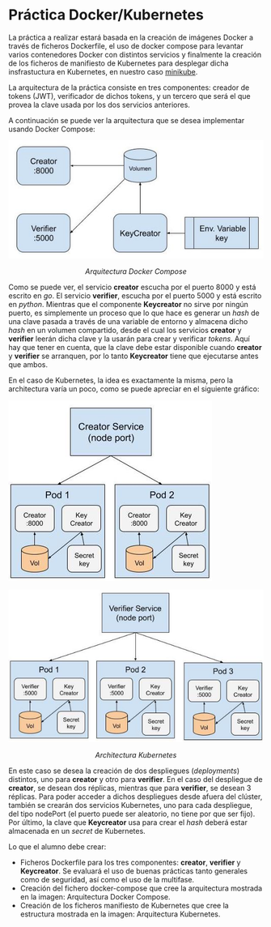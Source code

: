 # Práctica Docker/Kubernetes

La práctica a realizar estará basada en la creación de imágenes Docker a través de ficheros Dockerfile, el uso de docker compose para levantar varios contenedores Docker con distintos servicios y finalmente la creación de los ficheros de manifiesto de Kubernetes para desplegar dicha insfrastuctura en Kubernetes, en nuestro caso [minikube](https://minikube.sigs.k8s.io/docs/start/).

La arquitectura de la práctica consiste en tres componentes: creador de tokens (JWT), verificador de dichos tokens, y un tercero que será el que provea la clave usada por los dos servicios anteriores.

A continuación se puede ver la arquitectura que se desea implementar usando Docker Compose:

![Arquitectura Docker Compose](images/docker-compose-arch.jpg)
*<center>Arquitectura Docker Compose</center>*

Como se puede ver, el servicio **creator** escucha por el puerto 8000 y está escrito en *go*. El servicio **verifier**, escucha por el puerto 5000 y está escrito en *python*. Mientras que el componente **Keycreator** no sirve por ningún puerto, es simplemente un proceso que lo que hace es generar un *hash* de una clave pasada a través de una variable de entorno y almacena dicho *hash* en un volumen compartido, desde el cual los servicios **creator** y **verifier** leerán dicha clave y la usarán para crear y verificar *tokens*. Aquí hay que tener en cuenta, que la clave debe estar disponible cuando **creator** y **verifier** se arranquen, por lo tanto **Keycreator** tiene que ejecutarse antes que ambos.

En el caso de Kubernetes, la idea es exactamente la misma, pero la architectura varía un poco, como se puede apreciar en el siguiente gráfico:

![Arquitectura Docker Compose](images/k8s-creator-arch.jpg)

![Arquitectura Docker Compose](images/k8s-verifier-arch.jpg)
*<center>Architectura Kubernetes</center>*

En este caso se desea la creación de dos despliegues (*deployments*) distintos, uno para **creator** y otro para **verifier**. En el caso del despliegue de **creator**, se desean dos réplicas, mientras que para **verifier**, se desean 3 réplicas.
Para poder acceder a dichos despliegues desde afuera del clúster, también se crearán dos servicios Kubernetes, uno para cada despliegue, del tipo nodePort (el puerto puede ser aleatorio, no tiene por que ser fijo). Por último, la clave que **Keycreator** usa para crear el *hash* deberá estar almacenada en un *secret* de Kubernetes.

Lo que el alumno debe crear:

* Ficheros Dockerfile para los tres componentes: **creator**, **verifier** y **Keycreator**. Se evaluará el uso de buenas prácticas tanto generales como de seguridad, así como el uso de la multifase.
* Creación del fichero docker-compose que cree la arquitectura mostrada en la imagen: Arquitectura Docker Compose.
* Creación de los ficheros manifiesto de Kubernetes que cree la estructura mostrada en la imagen: Arquitectura Kubernetes.
